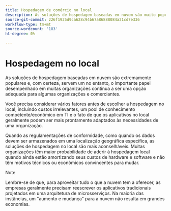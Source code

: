 ```yaml
---
title: Hospedagem de comércio no local
description: As soluções de hospedagem baseadas em nuvem são muito populares, mas a hospedagem local pode fazer sentido para o seu projeto de comércio eletrônico.
source-git-commit: 226f1925d9ca628c94b67a86888084a21cd7e336
workflow-type: tm+mt
source-wordcount: '183'
ht-degree: 0%

---
```



# Hospedagem no local

As soluções de hospedagem baseadas em nuvem são extremamente populares e, com certeza, servem um
no entanto, o importante papel desempenhado em muitas organizações continua a ser uma opção adequada para algumas organizações e comerciantes.

Você precisa considerar vários fatores antes de escolher a hospedagem no local, incluindo custos irrelevantes, um pool de conhecimento competente/econômico em TI e o fato de que os aplicativos no local geralmente podem ser mais prontamente adaptados às necessidades de uma organização.

Quando as regulamentações de conformidade, como quando os dados devem ser armazenados em uma localização geográfica específica, as soluções de hospedagem no local são mais aconselháveis. Muitas organizações têm maior probabilidade de aderir à hospedagem local quando ainda estão amortizando seus custos de hardware e software e não têm motivos técnicos ou econômicos convincentes para mudar.

>[!NOTE]
>
>Lembre-se de que, para aproveitar tudo o que a nuvem tem a oferecer, as empresas geralmente precisam reescrever os aplicativos tradicionais projetados em uma arquitetura de microsserviços. Na maioria das instâncias, um &quot;aumento e mudança&quot; para a nuvem não resulta em grandes economias.

